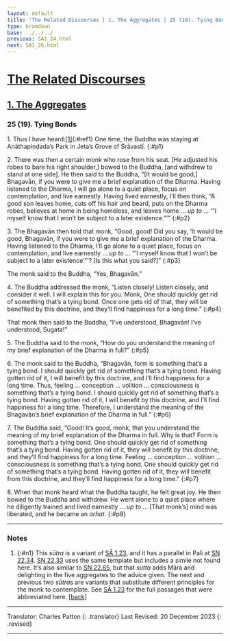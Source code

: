 ```yaml
---
layout: default
title: 'The Related Discourses | 1. The Aggregates | 25 (19). Tying Bonds'
type: kramdown
base: ../../../
previous: SA1_24.html
next: SA1_26.html
---
```


# [The Related Discourses](../index.html)
## [1. The Aggregates](index.html)
### 25 (19). Tying Bonds

1\. Thus I have heard:[\[1\]](#n1){:#ref1} One time, the Buddha was staying at Anāthapiṇḍada’s Park in Jeta’s Grove of Śrāvastī.
{:#p1}

2\. There was then a certain monk who rose from his seat. [He adjusted his robes to bare his right shoulder,] bowed to the Buddha, [and withdrew to stand at one side]. He then said to the Buddha, “[It would be good,] Bhagavān, if you were to give me a brief explanation of the Dharma. Having listened to the Dharma, I will go alone to a quiet place, focus on contemplation, and live earnestly. Having lived earnestly, I’ll then think, “A good son leaves home, cuts off his hair and beard, puts on the Dharma robes, believes at home in being homeless, and leaves home … <em>up to</em> … ‘“I myself know that I won’t be subject to a later existence.”’”
{:#p2}

3\. The Bhagavān then told that monk, “Good, good! Did you say, ‘It would be good, Bhagavān, if you were to give me a brief explanation of the Dharma. Having listened to the Dharma, I’ll go alone to a quiet place, focus on contemplation, and live earnestly … <em>up to</em> … “‘I myself know that I won’t be subject to a later existence’”’? [Is this what you said?]”
{:#p3}

The monk said to the Buddha, “Yes, Bhagavān.”


4\. The Buddha addressed the monk, “Listen closely! Listen closely, and consider it well. I will explain this for you. Monk, One should quickly get rid of something that’s a tying bond. Once one gets rid of that, they will be benefited by this doctrine, and they’ll find happiness for a long time.”
{:#p4}

That monk then said to the Buddha, “I’ve understood, Bhagavān! I’ve understood, Sugata!”


5\. The Buddha said to the monk, “How do you understand the meaning of my brief explanation of the Dharma in full?”
{:#p5}

6\. The monk said to the Buddha, “Bhagavān, form is something that’s a tying bond. I should quickly get rid of something that’s a tying bond. Having gotten rid of it, I will benefit by this doctrine, and I’ll find happiness for a long time. Thus, feeling … conception … volition … consciousness is something that’s a tying bond. I should quickly get rid of something that’s a tying bond. Having gotten rid of it, I will benefit by this doctrine, and I’ll find happiness for a long time. Therefore, I understand the meaning of the Bhagavān’s brief explanation of the Dharma in full.”
{:#p6}

7\. The Buddha said, “Good! It’s good, monk, that you understand the meaning of my brief explanation of the Dharma in full. Why is that? Form is something that’s a tying bond. One should quickly get rid of something that’s a tying bond. Having gotten rid of it, they will benefit by this doctrine, and they’ll find happiness for a long time. Feeling … conception … volition … consciousness is something that’s a tying bond. One should quickly get rid of something that’s a tying bond. Having gotten rid of it, they will benefit from this doctrine, and they’ll find happiness for a long time.”
{:#p7}

8\. When that monk heard what the Buddha taught, he felt great joy. He then bowed to the Buddha and withdrew. He went alone to a quiet place where he diligently trained and lived earnestly … <em>up to</em> … [That monk’s] mind was liberated, and he became an <em>arhat</em>.
{:#p8}

---

### Notes

1. {:#n1} This <em>sūtra</em> is a variant of <a href="SA1_23.html" target="_blank">SĀ 1.23</a>, and it has a parallel in Pali at <a href="https://suttacentral.net/sn22.34" target="_blank">SN 22.34</a>. <a href="https://suttacentral.net/sn22.33" target="_blank">SN 22.33</a> uses the same template but includes a simile not found here. It’s also similar to <a href="https://suttacentral.net/sn22.65" target="_blank">SN 22.65</a>, but that <em>sutta</em> adds Māra and delighting in the five aggregates to the advice given. The next and previous two <em>sūtra</em>s are variants that substitute different principles for the monk to contemplate. See <a href="SA1_23.html" target="_blank">SĀ 1.23</a> for the full passages that were abbreviated here. [\[back\]](#ref1)

---

Translator: Charles Patton
{: .translator}
Last Revised: 20 December 2023
{: .revised}

---